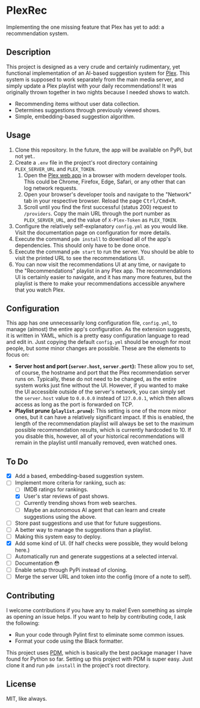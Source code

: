 # PlexRec

Implementing the one missing feature that Plex has yet to add: a recommendation system.

## Description

This project is designed as a very crude and certainly rudimentary, yet functional implementation of an AI-based suggestion system for [Plex](https://plex.tv). This system is supposed to work separately from the main media server, and simply update a Plex playlist with your daily recommendations! It was originally thrown together in two nights because I needed shows to watch.

- Recommending items without user data collection.
- Determines suggestions through previously viewed shows.
- Simple, embedding-based suggestion algorithm.

## Usage

1. Clone this repository. In the future, the app will be available on PyPi, but not yet..
2. Create a `.env` file in the project's root directory containing `PLEX_SERVER_URL` and `PLEX_TOKEN`.
   1. Open the [Plex web app](https://app.plex.tv/desktop/#!/) in a browser with modern developer tools. This could be Chrome, Firefox, Edge, Safari, or any other that can log network requests.
   2. Open your browser's developer tools and navigate to the "Network" tab in your respective browser.
      Reload the page <kbd>Ctrl/Cmd+R</kbd>.
   3. Scroll until you find the first successful (status 200) request to `/providers`. Copy the main URL through the port number as `PLEX_SERVER_URL`, and the value of `X-Plex-Token` as `PLEX_TOKEN`.
3. Configure the relatively self-explanatory `config.yml` as you would like. Visit the documentation page on configuration for more details.
4. Execute the command `pdm install` to download all of the app's dependencies. This should only have to be done once.
5. Execute the command `pdm start` to run the server. You should be able to visit the printed URL to see the recommendations UI.
6. You can now visit the recommendations UI at any time, or navigate to the "Recommendations" playlist in any Plex app. The recommendations UI is certainly easier to navigate, and it has many more features, but the playlist is there to make your recommendations accessible anywhere that you watch Plex.

## Configuration

This app has one unnecessarily long configuration file, `config.yml`, to manage (almost) the entire app's configuration. As the extension suggests, it is written in YAML, which is a pretty easy configuration language to read and edit in. Just copying the default `config.yml` should be enough for most people, but some minor changes are possible. These are the elements to focus on:

- **Server host and port (`server.host`, `server.port`):** These allow you to set, of course, the hostname and port that the Plex recommendation server runs on. Typically, these do not need to be changed, as the entire system works just fine without the UI. However, if you wanted to make the UI accessible outside of the server's network, you can simply set the `server.host` value to `0.0.0.0` instead of `127.0.0.1`, which then allows access as long as the port is forwarded on TCP.
- **Playlist prune (`playlist.prune`):** This setting is one of the more minor ones, but it can have a relatively significant impact. If this is enabled, the length of the recommendation playlist will always be set to the maximum possible recommendation results, which is currently hardcoded to 10. If you disable this, however, all of your historical recommendations will remain in the playlist until manually removed, even watched ones.

## To Do

- [x] Add a based, embedding-based suggestion system.
- [ ] Implement more criteria for ranking, such as:
  - [ ] IMDB ratings for rankings.
  - [x] User's star reviews of past shows.
  - [ ] Currently trending shows from web searches.
  - [ ] Maybe an autonomous AI agent that can learn and create suggestions using the above.
- [ ] Store past suggestions and use that for future suggestions.
- [ ] A better way to manage the suggestions than a playlist.
- [ ] Making this system easy to deploy.
- [x] Add some kind of UI. (If half checks were possible, they would belong here.)
- [ ] Automatically run and generate suggestions at a selected interval.
- [ ] Documentation 😳
- [ ] Enable setup through PyPi instead of cloning.
- [ ] Merge the server URL and token into the config (more of a note to self).

## Contributing

I welcome contributions if you have any to make! Even something as simple as opening an issue helps. If you want to help by contributing code, I ask the following:

- Run your code through Pylint first to eliminate some common issues.
- Format your code using the Black formatter.

This project uses [PDM](https://github.com/pdm-project/pdm), which is basically the best package manager I have found for Python so far. Setting up this project with PDM is super easy. Just clone it and run `pdm install` in the project's root directory.

## License

MIT, like always.

